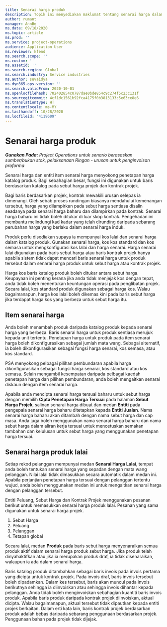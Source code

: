 ```yaml
---
title: Senarai harga produk
description: Topik ini menyediakan maklumat tentang senarai harga dalam penetapan harga katalog yang digunakan untuk sebut harga dan kontrak projek.
author: rumant
manager: AnnBe
ms.date: 09/18/2020
ms.topic: article
ms.prod: ''
ms.service: project-operations
audience: Application User
ms.reviewer: kfend
ms.search.scope: ''
ms.custom: ''
ms.assetid: ''
ms.search.region: Global
ms.search.industry: Service industries
ms.author: suvaidya
ms.dyn365.ops.version: ''
ms.search.validFrom: 2020-10-01
ms.openlocfilehash: 702402854c0787dae0bde854c9c274f5c23c131f
ms.sourcegitcommit: 4cf1dc1561b92fca4175f0b3813133c5e63ce8e6
ms.translationtype: HT
ms.contentlocale: ms-MY
ms.lasthandoff: 10/28/2020
ms.locfileid: "4119609"
---
```

# <a name="product-price-lists"></a>Senarai harga produk

_**Gunakan Pada:** Project Operations untuk senario berasaskan sumber/bukan stok, pelaksanaan Ringan - urusan untuk penginvoisan proforma_

Senarai harga dan entiti item senarai harga menyokong penetapan harga katalog produk. Bagi sebahagian besar, fungsi ini digunakan untuk baris berdasarkan katalog pada sebut harga projek dan kontrak projek.

Bagi baris berdasarkan projek, kontrak mewakili urusan selepas ia dimenangi. Oleh sebab proses rundingan biasanya mendahului kemenangan tersebut, harga yang dilampirkan pada sebut harga sentiasa disalin seadanya pada senarai harga baharu dan dilampirkan pada kontrak. Senarai harga baharu ini tidak boleh ditukar di luar skop kontrak. Pengehadan ini membantu melindungi kad kadar yang telah dirunding daripada sebarang perubahan harga yang berlaku dalam senarai harga induk.

Produk perlu disediakan supaya ia mempunyai kos lalai dan senarai harga dalam katalog produk. Gunakan senarai harga, kos kos standard dan kos semasa untuk mengkonfigurasi kos lalai dan harga senarai. Harga senarai lalai digunakan pada baris sebut harga atau baris kontrak projek hanya apabila sistem tidak dapat mencari baris senarai harga untuk produk tersebut dalam senarai harga produk untuk sebut harga atau kontrak projek.

Harga kos baris katalog produk boleh ditukar antara sebut harga. Keupayaan ini penting kerana jika anda tidak menjejak kos dengan tepat, anda tidak boleh menentukan keuntungan operasi pada penglibatan projek. Secara lalai, kos standard produk digunakan sebagai harga kos. Walau bagaimanapun, harga kos lalai boleh dikemas kini pada baris sebut harga jika terdapat harga kos yang berbeza untuk sebut harga itu.

## <a name="price-list-items"></a>Item senarai harga

Anda boleh menambah produk daripada katalog produk kepada senarai harga yang berbeza. Baris senarai harga untuk produk sentiasa merujuk kepada unit tertentu. Penetapan harga untuk produk pada item senarai harga boleh dikonfigurasikan sebagai jumlah mata wang. Sebagai alternatif, ia boleh dikonfigurasikan sebagai fungsi harga senarai, kos semasa, atau kos standard.

PSA menyokong pelbagai pilihan pembundaran apabila harga dikonfigurasikan sebagai fungsi harga senarai, kos standard atau kos semasa. Selain mengambil kesempatan daripada pelbagai kaedah penetapan harga dan pilihan pembundaran, anda boleh mengaitkan senarai diskaun dengan item senarai harga. 

Apabila anda mencipta senarai harga tersuai baharu untuk sebut harga dengan memilih **Cipta Penetapan Harga Tersuai** pada halaman **Sebut Harga Projek**, salinan senarai harga dibuat dan medan **Entiti** pada pengepala senarai harga baharu ditetapkan kepada **Entiti Jualan**. Nama senarai harga baharu akan ditambah dengan nama sebut harga dan cap masa. Anda juga boleh menggunakan nama senarai harga baharu dan nama sebut harga dalam aliran kerja tersuai untuk mencetuskan semakan tambahan dan kelulusan untuk sebut harga yang menggunakan penetapan harga tersuai.

 
## <a name="default-product-price-list"></a>Senarai harga produk lalai
Setiap rekod pelanggan mempunyai medan **Senarai Harga Lalai**, tempat anda boleh tentukan senarai harga yang sepadan dengan mata wang pelanggan. Nilai lalai tidak dimasukkan secara automatik dalam medan ini. Apabila perjanjian penetapan harga tersuai dengan pelanggan tertentu wujud, anda boleh menggunakan medan ini untuk mengaitkan senarai harga dengan pelanggan tersebut.

Entiti Peluang, Sebut Harga dan Kontrak Projek menggunakan pesanan berikut untuk memasukkan senarai harga produk lalai. Pesanan yang sama digunakan untuk senarai harga projek.

1.  Sebut Harga
2.  Peluang
3.  Pelanggan
4.  Tetapan global 

Secara lalai, medan **Produk** pada baris sebut harga menyenaraikan semua produk aktif dalam senarai harga produk sebut harga. Jika produk telah dinyahaktifkan atau jika ia merupakan produk draf, ia tidak disenaraikan, walaupun ia ada dalam senarai harga. 

Baris katalog produk ditambahkan sebagai baris invois pada invois pertama yang dicipta untuk kontrak projek. Pada invois draf, baris invois tersebut boleh dipadamkan. Dalam kes tersebut, baris akan muncul pada invois berikutnya sehingga ia diinvoiskan atau sehingga invois dihantar kepada pelanggan. Anda tidak boleh menginvoiskan sebahagian kuantiti baris invois produk. Apabila baris produk daripada kontrak projek diinvoiskan, aktual dicipta. Walau bagaimanapun, aktual tersebut tidak dipautkan kepada entiti projek berkaitan. Dalam erti kata lain, baris kontrak projek berdasarkan produk adalah bebas daripada sebarang penggunaan berdasarkan projek. Penggunaan bahan pada projek tidak dijejak.
